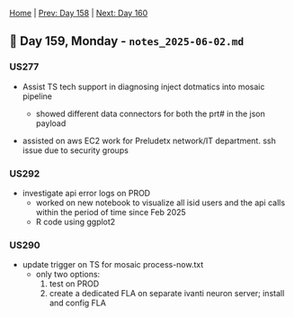[Home](../../main.md) | [Prev: Day 158](../05/notes_2025-05-30) | [Next: Day 160](./notes_2025-06-03.md)

## 📝 Day 159, Monday - `notes_2025-06-02.md`

### US277

- Assist TS tech support in diagnosing inject dotmatics into mosaic pipeline
    * showed different data connectors for both the prt# in the json payload

- assisted on aws EC2 work for Preludetx network/IT department. ssh issue due to security groups

### US292
- investigate api error logs on PROD
    * worked on new notebook to visualize all isid users and the api calls within the period of time since Feb 2025
    * R code using ggplot2

### US290
- update trigger on TS for mosaic process-now.txt
    * only two options: 
        1) test on PROD
        2) create a dedicated FLA on separate ivanti neuron server; install and config FLA
